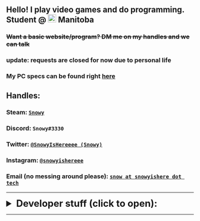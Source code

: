## Hello! I play video games and do programming. Student @ <img src="https://emojipedia-us.s3.dualstack.us-west-1.amazonaws.com/thumbs/240/twitter/236/flag-for-canada_1f1e8-1f1e6.png" alt="drawing" width="22" height="22"/> Manitoba

### ~~Want a basic website/program? DM me on my handles and we can talk~~
### update: requests are closed for now due to personal life

### My PC specs can be found right [here](https://pcpartpicker.com/user/Snowynx/saved/)

## Handles: 

### Steam: [`Snowy`](https://steamcommunity.com/id/SnowyIsHereeee) 
### Discord: `Snowy#3330`
### Twitter: [`@SnowyIsHereeee (Snowy)`](https://twitter.com/SnowyIsHereeee)
### Instagram: [`@snowyishereee`](https://www.instagram.com/snowyishereee/)
### Email (no messing around please): [`snow at snowyishere dot tech`](mailto:snow@snowyishere.tech)

----

<details>
<summary style="font-size: 1.8em">
  <b>Developer stuff (click to open): </b>
</summary>
<p>

<h3> My GitHub (SnowyIsHere) is available <a href="https://github.com/SnowyIsHere">right here,</a> and my repositories/projects are found <a href="https://github.com/SnowyIsHere?tab=repositories">right here</a></h3>
<h3> Gists are found <a href="https://gist.github.com/SnowyIsHere">here</a> </h3>

<h3> Global MIT License, applied to my gists and most of my projects, found <a href="https://raw.githubusercontent.com/SnowyIsHere/snowyishere.github.io/master/globalLicense.md">here</a> </h3>

<h6> other than this project, which is licensed under the WTFPL; warning: explicit, found <a href="https://raw.githubusercontent.com/snowyishere/snowyishere.github.io/master/LICENSE"> here</a> </h6>
</p>
</details>

----

<link rel="shortcut icon" type="image/png" href="https://emojipedia-us.s3.dualstack.us-west-1.amazonaws.com/thumbs/240/twitter/236/flag-for-canada_1f1e8-1f1e6.png">

